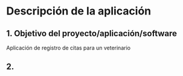 # **Descripción de la aplicación**

## 1. Objetivo del proyecto/aplicación/software
Aplicación de registro de citas para un veterinario

## 2.
